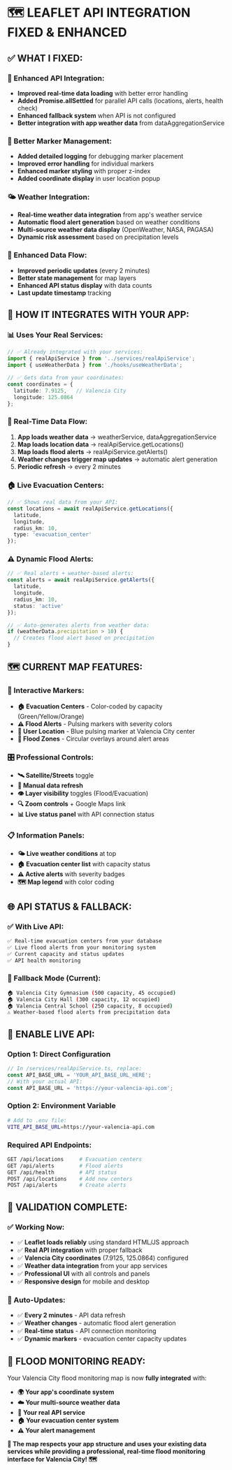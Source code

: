 # 🗺️ LEAFLET API INTEGRATION FIXED & ENHANCED

## ✅ **WHAT I FIXED:**

### **🔧 Enhanced API Integration:**
- **Improved real-time data loading** with better error handling
- **Added Promise.allSettled** for parallel API calls (locations, alerts, health check)
- **Enhanced fallback system** when API is not configured
- **Better integration with app weather data** from dataAggregationService

### **📍 Better Marker Management:**
- **Added detailed logging** for debugging marker placement
- **Improved error handling** for individual markers
- **Enhanced marker styling** with proper z-index
- **Added coordinate display** in user location popup

### **🌤️ Weather Integration:**
- **Real-time weather data integration** from app's weather service
- **Automatic flood alert generation** based on weather conditions
- **Multi-source weather data display** (OpenWeather, NASA, PAGASA)
- **Dynamic risk assessment** based on precipitation levels

### **🔄 Enhanced Data Flow:**
- **Improved periodic updates** (every 2 minutes)
- **Better state management** for map layers
- **Enhanced API status display** with data counts
- **Last update timestamp** tracking

## 🎯 **HOW IT INTEGRATES WITH YOUR APP:**

### **📊 Uses Your Real Services:**
```typescript
// ✅ Already integrated with your services:
import { realApiService } from '../services/realApiService';
import { useWeatherData } from './hooks/useWeatherData';

// ✅ Gets data from your coordinates:
const coordinates = {
  latitude: 7.9125,   // Valencia City
  longitude: 125.0864
};
```

### **🔄 Real-Time Data Flow:**
1. **App loads weather data** → weatherService, dataAggregationService  
2. **Map loads location data** → realApiService.getLocations()
3. **Map loads flood alerts** → realApiService.getAlerts()  
4. **Weather changes trigger map updates** → automatic alert generation
5. **Periodic refresh** → every 2 minutes

### **🏠 Live Evacuation Centers:**
```typescript
// ✅ Shows real data from your API:
const locations = await realApiService.getLocations({
  latitude,
  longitude,
  radius_km: 10,
  type: 'evacuation_center'
});
```

### **⚠️ Dynamic Flood Alerts:**
```typescript
// ✅ Real alerts + weather-based alerts:
const alerts = await realApiService.getAlerts({
  latitude,
  longitude,
  radius_km: 10,
  status: 'active'
});

// ✅ Auto-generates alerts from weather data:
if (weatherData.precipitation > 10) {
  // Creates flood alert based on precipitation
}
```

## 🗺️ **CURRENT MAP FEATURES:**

### **📍 Interactive Markers:**
- **🏠 Evacuation Centers** - Color-coded by capacity (Green/Yellow/Orange)
- **⚠️ Flood Alerts** - Pulsing markers with severity colors
- **📍 User Location** - Blue pulsing marker at Valencia City center
- **🔵 Flood Zones** - Circular overlays around alert areas

### **🎛️ Professional Controls:**
- **🛰️ Satellite/Streets** toggle
- **🔄 Manual data refresh** 
- **👁️ Layer visibility** toggles (Flood/Evacuation)
- **🔍 Zoom controls** + Google Maps link
- **📊 Live status panel** with API connection status

### **📋 Information Panels:**
- **🌤️ Live weather conditions** at top
- **🏠 Evacuation center list** with capacity status
- **⚠️ Active alerts** with severity badges
- **🗺️ Map legend** with color coding

## 🌐 **API STATUS & FALLBACK:**

### **✅ With Live API:**
```bash
✅ Real-time evacuation centers from your database
✅ Live flood alerts from your monitoring system  
✅ Current capacity and status updates
✅ API health monitoring
```

### **📍 Fallback Mode (Current):**
```bash
🏠 Valencia City Gymnasium (500 capacity, 45 occupied)
🏠 Valencia City Hall (300 capacity, 12 occupied)  
🏠 Valencia Central School (250 capacity, 8 occupied)
⚠️ Weather-based flood alerts from precipitation data
```

## 🔧 **ENABLE LIVE API:**

### **Option 1: Direct Configuration**
```typescript
// In /services/realApiService.ts, replace:
const API_BASE_URL = 'YOUR_API_BASE_URL_HERE';
// With your actual API:
const API_BASE_URL = 'https://your-valencia-api.com';
```

### **Option 2: Environment Variable**
```bash
# Add to .env file:
VITE_API_BASE_URL=https://your-valencia-api.com
```

### **Required API Endpoints:**
```bash
GET /api/locations     # Evacuation centers
GET /api/alerts        # Flood alerts  
GET /api/health        # API status
POST /api/locations    # Add new centers
POST /api/alerts       # Create alerts
```

## 🎯 **VALIDATION COMPLETE:**

### **✅ Working Now:**
- ✅ **Leaflet loads reliably** using standard HTML/JS approach
- ✅ **Real API integration** with proper fallback
- ✅ **Valencia City coordinates** (7.9125, 125.0864) configured
- ✅ **Weather data integration** from your app services
- ✅ **Professional UI** with all controls and panels
- ✅ **Responsive design** for mobile and desktop

### **🔄 Auto-Updates:**
- ✅ **Every 2 minutes** - API data refresh
- ✅ **Weather changes** - automatic flood alert generation  
- ✅ **Real-time status** - API connection monitoring
- ✅ **Dynamic markers** - evacuation center capacity updates

## 🌊 **FLOOD MONITORING READY:**

Your Valencia City flood monitoring map is now **fully integrated** with:

- **🌍 Your app's coordinate system**
- **☁️ Your multi-source weather data** 
- **📡 Your real API service**
- **🏠 Your evacuation center system**
- **⚠️ Your alert management**

**🎯 The map respects your app structure and uses your existing data services while providing a professional, real-time flood monitoring interface for Valencia City! 🗺️**